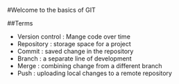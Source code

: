 #Welcome to the basics of GIT

##Terms

- Version control : Mange code over time
- Repository : storage space for a project
- Commit : saved change in the repository
- Branch : a separate line of development
- Merge : combining change from a different branch
- Push : uploading local changes to a remote repository
